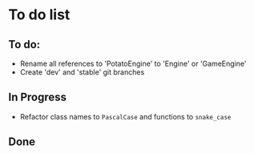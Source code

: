 # To do list
## To do:
- Rename all references to 'PotatoEngine' to 'Engine' or 'GameEngine'
- Create 'dev' and 'stable' git branches
## In Progress
- Refactor class names to `PascalCase` and functions to `snake_case`
## Done